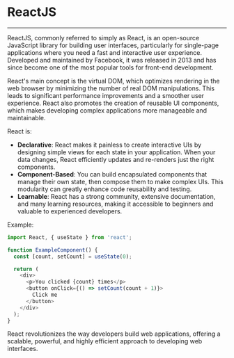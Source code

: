 # ReactJS

---

ReactJS, commonly referred to simply as React, is an open-source JavaScript library for building user interfaces, particularly for single-page applications where you need a fast and interactive user experience. Developed and maintained by Facebook, it was released in 2013 and has since become one of the most popular tools for front-end development.

React's main concept is the virtual DOM, which optimizes rendering in the web browser by minimizing the number of real DOM manipulations. This leads to significant performance improvements and a smoother user experience. React also promotes the creation of reusable UI components, which makes developing complex applications more manageable and maintainable.

React is:

- **Declarative**: React makes it painless to create interactive UIs by designing simple views for each state in your application. When your data changes, React efficiently updates and re-renders just the right components.
- **Component-Based**: You can build encapsulated components that manage their own state, then compose them to make complex UIs. This modularity can greatly enhance code reusability and testing.
- **Learnable**: React has a strong community, extensive documentation, and many learning resources, making it accessible to beginners and valuable to experienced developers.

Example:
```javascript
import React, { useState } from 'react';

function ExampleComponent() {
  const [count, setCount] = useState(0);

  return (
    <div>
      <p>You clicked {count} times</p>
      <button onClick={() => setCount(count + 1)}>
        Click me
      </button>
    </div>
  );
}
```

React revolutionizes the way developers build web applications, offering a scalable, powerful, and highly efficient approach to developing web interfaces.